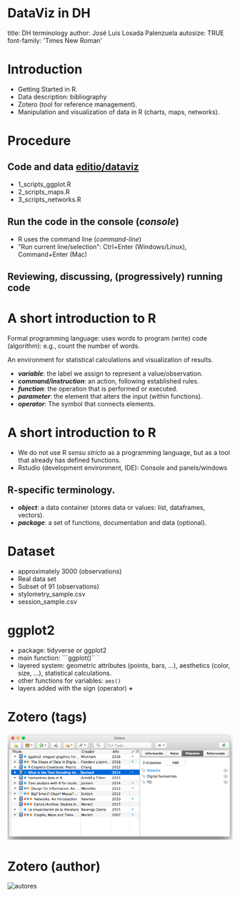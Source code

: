 DataViz in DH 
=============================================================
title: DH terminology 
author: José Luis Losada Palenzuela 
autosize: TRUE 
font-family: 'Times New Roman' 

Introduction 
======================================================== 

- Getting Started in R. 
- Data description: bibliography 
- Zotero (tool for reference management). 
- Manipulation and visualization of data in R (charts, maps, networks). 

Procedure 
========================================================

## Code and data [editio/dataviz](<https://github.com/editio/dataviz>) 
  - 1_scripts_ggplot.R 
  - 2_scripts_maps.R 
  - 3_scripts_networks.R

## Run the code in the console (_console_) 
  - R uses the command line (_command-line_) 
  - "Run current line/selection": Ctrl+Enter (Windows/Linux), Command+Enter (Mac) 

## Reviewing, discussing, (progressively) running code 
  
A short introduction to R 
==================================================================== 

Formal programming language: uses words to program (write) code (algorithm): e.g., count the number of words. 

An environment for statistical calculations and visualization of results. 

- **_variable_**: the label we assign to represent a value/observation.
- **_command/instruction_**: an action, following established rules.
- **_function_**: the operation that is performed or executed. 
- **_parameter_**: the element that alters the input (within functions).
- **_operator_**: The symbol that connects elements.

A short introduction to R 
================================================================================
- We do not use R _sensu stricto_ as a programming language, but as a tool that already has defined functions. 
- Rstudio (development environment, IDE): Console and panels/windows 

## R-specific terminology. 

- **_object_**: a data container (stores data or values: list, dataframes, vectors). 
- **_package_**: a set of functions, documentation and data (optional). 

Dataset
====================

- approximately 3000 (observations) 
- Real data set
- Subset of 91 (observations)
- stylometry_sample.csv 
- session_sample.csv

ggplot2 
======================================================== 

- package: tidyverse or ggplot2 
- main function: ```ggplot()`` ` 
- layered system: geometric attributes (points, bars, ...), aesthetics (color, size, ...), statistical calculations. 
- other functions for variables: ```aes()``` 
- layers added with the sign (operator) **+** 

Zotero (tags)
======================================================== 
![etiquetas](images/zotero_tags.png) 

Zotero (author) 
==================================================================
![autores](images/zotero_info.png)   


   

